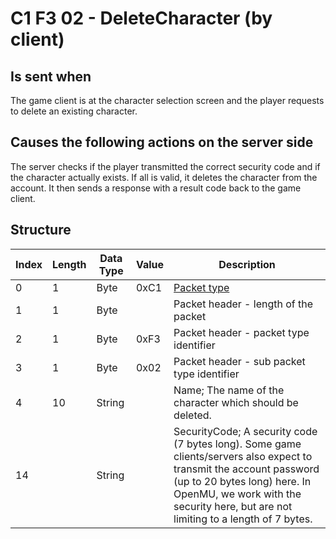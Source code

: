 # C1 F3 02 - DeleteCharacter (by client)

## Is sent when

The game client is at the character selection screen and the player requests to delete an existing character.

## Causes the following actions on the server side

The server checks if the player transmitted the correct security code and if the character actually exists. If all is valid, it deletes the character from the account. It then sends a response with a result code back to the game client.

## Structure

| Index | Length | Data Type | Value | Description |
|-------|--------|-----------|-------|-------------|
| 0 | 1 |   Byte   | 0xC1  | [Packet type](PacketTypes.md) |
| 1 | 1 |    Byte   |      | Packet header - length of the packet |
| 2 | 1 |    Byte   | 0xF3  | Packet header - packet type identifier |
| 3 | 1 |    Byte   | 0x02  | Packet header - sub packet type identifier |
| 4 | 10 | String |  | Name; The name of the character which should be deleted. |
| 14 |  | String |  | SecurityCode; A security code (7 bytes long). Some game clients/servers also expect to transmit the account password (up to 20 bytes long) here. In OpenMU, we work with the security here, but are not limiting to a length of 7 bytes. |